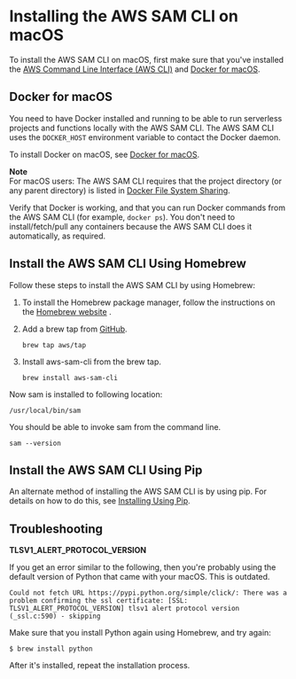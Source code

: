 # Installing the AWS SAM CLI on macOS<a name="serverless-sam-cli-install-mac"></a>

To install the AWS SAM CLI on macOS, first make sure that you've installed the [AWS Command Line Interface \(AWS CLI\)](https://docs.aws.amazon.com/cli/latest/userguide/installing.html) and [Docker for macOS](#serverless-sam-cli-install-mac-docker)\.

## Docker for macOS<a name="serverless-sam-cli-install-mac-docker"></a>

You need to have Docker installed and running to be able to run serverless projects and functions locally with the AWS SAM CLI\. The AWS SAM CLI uses the `DOCKER_HOST` environment variable to contact the Docker daemon\.

To install Docker on macOS, see [Docker for macOS](https://store.docker.com/editions/community/docker-ce-desktop-mac)\.

**Note**  
For macOS users: The AWS SAM CLI requires that the project directory \(or any parent directory\) is listed in [Docker File System Sharing](https://docs.docker.com/docker-for-mac/osxfs/)\.

Verify that Docker is working, and that you can run Docker commands from the AWS SAM CLI \(for example, `docker ps`\)\. You don't need to install/fetch/pull any containers because the AWS SAM CLI does it automatically, as required\.

## Install the AWS SAM CLI Using Homebrew<a name="serverless-sam-cli-install-mac-homebrew"></a>

Follow these steps to install the AWS SAM CLI by using Homebrew:

1. To install the Homebrew package manager, follow the instructions on the [ Homebrew website](http://brew.sh/) \.

1. Add a brew tap from [GitHub](https://github.com/aws/homebrew-tap)\.

   ```
   brew tap aws/tap
   ```

1. Install aws\-sam\-cli from the brew tap\.

   ```
   brew install aws-sam-cli
   ```

Now sam is installed to following location:

```
/usr/local/bin/sam
```

You should be able to invoke sam from the command line\.

```
sam --version
```

## Install the AWS SAM CLI Using Pip<a name="serverless-sam-cli-install-mac-pip"></a>

An alternate method of installing the AWS SAM CLI is by using pip\. For details on how to do this, see [Installing Using Pip](serverless-sam-cli-install-additional.md#serverless-sam-cli-install-using-pip)\.

## Troubleshooting<a name="serverless-sam-cli-install-troubleshooting-mac"></a>

**TLSV1\_ALERT\_PROTOCOL\_VERSION**

If you get an error similar to the following, then you're probably using the default version of Python that came with your macOS\. This is outdated\. 

```
Could not fetch URL https://pypi.python.org/simple/click/: There was a problem confirming the ssl certificate: [SSL: TLSV1_ALERT_PROTOCOL_VERSION] tlsv1 alert protocol version (_ssl.c:590) - skipping
```

Make sure that you install Python again using Homebrew, and try again:

```
$ brew install python
```

After it's installed, repeat the installation process\.